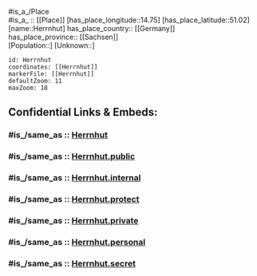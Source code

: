 ﻿---
confidential: public
isDeleted: false
location:
- 51.02
- 14.75
mapmarker: city
mapzoom:
- 7
- 12
SpocWebEntityId: 30913
tags:
- geo/City
type: City
---

#is_a_/Place  
#is_a_ :: [[Place]] 
[has_place_longitude::14.75] 
[has_place_latitude::51.02] 
[name::Herrnhut] 
has_place_country:: [[Germany]]  
has_place_province:: [[Sachsen]]  
[Population::] 
[Unknown::] 


```leaflet
id: Herrnhut
coordinates: [[Herrnhut]] 
markerFile: [[Herrnhut]] 
defaultZoom: 11 
maxZoom: 18
```


## Confidential Links & Embeds: 

### #is_/same_as :: [Herrnhut](/_Standards/Earth/Continent/Europe/Europe~Central/Germany/Germany~East/Sachsen/counties~Sachsen/Görlitz/cities~Görlitz/Herrnhut.md) 

### #is_/same_as :: [Herrnhut.public](/_public/Earth/Continent/Europe/Europe~Central/Germany/Germany~East/Sachsen/counties~Sachsen/Görlitz/cities~Görlitz/Herrnhut.public.md) 

### #is_/same_as :: [Herrnhut.internal](/_internal/Earth/Continent/Europe/Europe~Central/Germany/Germany~East/Sachsen/counties~Sachsen/Görlitz/cities~Görlitz/Herrnhut.internal.md) 

### #is_/same_as :: [Herrnhut.protect](/_protect/Earth/Continent/Europe/Europe~Central/Germany/Germany~East/Sachsen/counties~Sachsen/Görlitz/cities~Görlitz/Herrnhut.protect.md) 

### #is_/same_as :: [Herrnhut.private](/_private/Earth/Continent/Europe/Europe~Central/Germany/Germany~East/Sachsen/counties~Sachsen/Görlitz/cities~Görlitz/Herrnhut.private.md) 

### #is_/same_as :: [Herrnhut.personal](/_personal/Earth/Continent/Europe/Europe~Central/Germany/Germany~East/Sachsen/counties~Sachsen/Görlitz/cities~Görlitz/Herrnhut.personal.md) 

### #is_/same_as :: [Herrnhut.secret](/_secret/Earth/Continent/Europe/Europe~Central/Germany/Germany~East/Sachsen/counties~Sachsen/Görlitz/cities~Görlitz/Herrnhut.secret.md)

